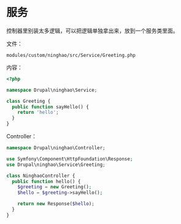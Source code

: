 # 服务

控制器里别装太多逻辑，可以把逻辑单独拿出来，放到一个服务类里面。

文件：

```
modules/custom/ninghao/src/Service/Greeting.php
```

内容：

```php
<?php

namespace Drupal\ninghao\Service;

class Greeting {
  public function sayHello() {
    return 'hello';
  }
}
```

Controller：

```php
namespace Drupal\ninghao\Controller;

use Symfony\Component\HttpFoundation\Response;
use Drupal\ninghao\Service\Greeting;

class NinghaoController {
  public function hello() {
    $greeting = new Greeting();
    $hello = $greeting->sayHello();

    return new Response($hello);
  }
}
```



